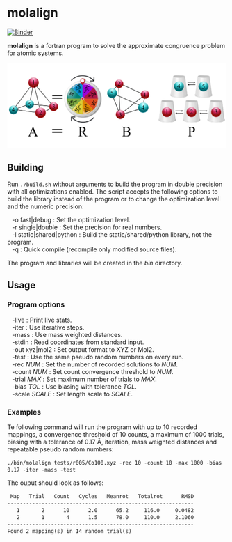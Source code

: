 molalign
========
[![Binder](https://mybinder.org/badge_logo.svg)](https://mybinder.org/v2/gh/qcuaeh/molalign.git/HEAD?labpath=tests)

**molalign** is a fortran program to solve the approximate congruence problem for atomic systems.

![graphic](graphic.png)

Building
--------

Run `./build.sh` without arguments to build the program in double precision with all
optimizations enabled. The script accepts the following options to build the library
instead of the program or to change the optimization level and the numeric precision:

&ensp; -o fast|debug : Set the optimization level.  
&ensp; -r single|double : Set the precision for real numbers.  
&ensp; -l static|shared|python : Build the static/shared/python library, not the program.  
&ensp; -q : Quick compile (recompile only modified source files).  

The program and libraries will be created in the *bin* directory.

Usage
-----

### Program options

&ensp; -live : Print live stats.  
&ensp; -iter : Use iterative steps.  
&ensp; -mass : Use mass weighted distances.  
&ensp; -stdin : Read coordinates from standard input.  
&ensp; -out xyz|mol2 : Set output format to XYZ or Mol2.  
&ensp; -test : Use the same pseudo random numbers on every run.  
&ensp; -rec *NUM* : Set the number of recorded solutions to *NUM*.  
&ensp; -count *NUM* : Set count convergence threshold to *NUM*.  
&ensp; -trial *MAX* : Set maximum number of trials to *MAX*.  
&ensp; -bias *TOL* : Use biasing with tolerance *TOL*.  
&ensp; -scale *SCALE* : Set length scale to *SCALE*.  
 
### Examples

Te following command will run the program with
up to 10 recorded mappings,
a convergence threshold of 10 counts,
a maximum of 1000 trials,
biasing with a tolerance of 0.17 Å,
iteration,
mass weighted distances
and repeatable pseudo random numbers:

    ./bin/molalign tests/r005/Co100.xyz -rec 10 -count 10 -max 1000 -bias 0.17 -iter -mass -test
    
The ouput should look as follows:

     Map   Trial   Count   Cycles   Meanrot   Totalrot      RMSD
    ------------------------------------------------------------
       1       2      10      2.0      65.2     116.0     0.0482
       2       1       4      1.5      78.0     110.0     2.1060
    ------------------------------------------------------------
    Found 2 mapping(s) in 14 random trial(s)
